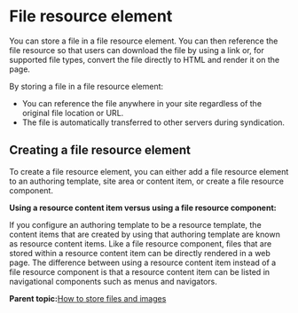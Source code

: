 # File resource element 

You can store a file in a file resource element. You can then reference the file resource so that users can download the file by using a link or, for supported file types, convert the file directly to HTML and render it on the page.

By storing a file in a file resource element:

-   You can reference the file anywhere in your site regardless of the original file location or URL.
-   The file is automatically transferred to other servers during syndication.

## Creating a file resource element

To create a file resource element, you can either add a file resource element to an authoring template, site area or content item, or create a file resource component.

**Using a resource content item versus using a file resource component:**

If you configure an authoring template to be a resource template, the content items that are created by using that authoring template are known as resource content items. Like a file resource component, files that are stored within a resource content item can be directly rendered in a web page. The difference between using a resource content item instead of a file resource component is that a resource content item can be listed in navigational components such as menus and navigators.

**Parent topic:**[How to store files and images ](../wcm/wcm_dev_elements_types_files.md)

